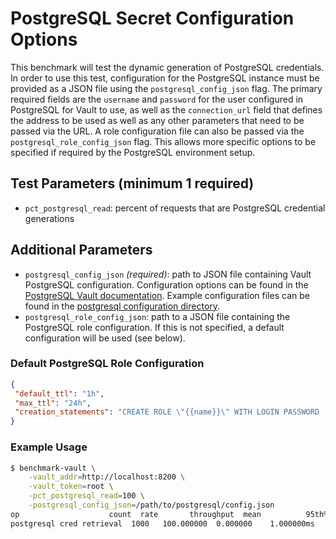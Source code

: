 # PostgreSQL Secret Configuration Options

This benchmark will test the dynamic generation of PostgreSQL credentials. In order to use this test, configuration for the PostgreSQL instance must be provided as a JSON file using the `postgresql_config_json` flag. The primary required fields are the `username` and `password` for the user configured in PostgreSQL for Vault to use, as well as the `connection_url` field that defines the address to be used as well as any other parameters that need to be passed via the URL. A role configuration file can also be passed via the `postgresql_role_config_json` flag. This allows more specific options to be specified if required by the PostgreSQL environment setup.

## Test Parameters (minimum 1 required)

- `pct_postgresql_read`: percent of requests that are PostgreSQL credential generations

## Additional Parameters

- `postgresql_config_json` _(required)_: path to JSON file containing Vault PostgreSQL configuration.  Configuration options can be found in the [PostgreSQL Vault documentation](https://www.vaultproject.io/api-docs/secret/databases/postgresql#configure-connection).  Example configuration files can be found in the [postgresql configuration directory](/configs/postgresql/).
- `postgresql_role_config_json`: path to a JSON file containing the PostgreSQL role configuration. If this is not specified, a default configuration will be used (see below).

### Default PostgreSQL Role Configuration

```json
{
 "default_ttl": "1h",
 "max_ttl": "24h",
 "creation_statements": "CREATE ROLE \"{{name}}\" WITH LOGIN PASSWORD '{{password}}' VALID UNTIL '{{expiration}}'; GRANT SELECT ON ALL TABLES IN SCHEMA public TO \"{{name}}\";"
}
```

### Example Usage

```bash
$ benchmark-vault \
    -vault_addr=http://localhost:8200 \
    -vault_token=root \
    -pct_postgresql_read=100 \
    -postgresql_config_json=/path/to/postgresql/config.json
op                    count  rate       throughput  mean          95th%         99th%         successRatio
postgresql cred retrieval  1000   100.000000  0.000000    1.000000ms   1.000000ms   1.000000ms   0.00%
```
